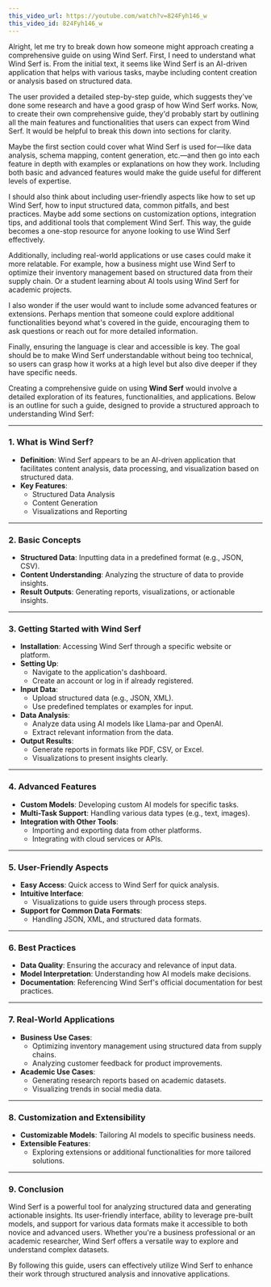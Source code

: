 ```yaml
---
this_video_url: https://youtube.com/watch?v=824Fyh146_w
this_video_id: 824Fyh146_w
---
```

<think>
Alright, let me try to break down how someone might approach creating a comprehensive guide on using Wind Serf. First, I need to understand what Wind Serf is. From the initial text, it seems like Wind Serf is an AI-driven application that helps with various tasks, maybe including content creation or analysis based on structured data.

The user provided a detailed step-by-step guide, which suggests they've done some research and have a good grasp of how Wind Serf works. Now, to create their own comprehensive guide, they'd probably start by outlining all the main features and functionalities that users can expect from Wind Serf. It would be helpful to break this down into sections for clarity.

Maybe the first section could cover what Wind Serf is used for—like data analysis, schema mapping, content generation, etc.—and then go into each feature in depth with examples or explanations on how they work. Including both basic and advanced features would make the guide useful for different levels of expertise.

I should also think about including user-friendly aspects like how to set up Wind Serf, how to input structured data, common pitfalls, and best practices. Maybe add some sections on customization options, integration tips, and additional tools that complement Wind Serf. This way, the guide becomes a one-stop resource for anyone looking to use Wind Serf effectively.

Additionally, including real-world applications or use cases could make it more relatable. For example, how a business might use Wind Serf to optimize their inventory management based on structured data from their supply chain. Or a student learning about AI tools using Wind Serf for academic projects.

I also wonder if the user would want to include some advanced features or extensions. Perhaps mention that someone could explore additional functionalities beyond what's covered in the guide, encouraging them to ask questions or reach out for more detailed information.

Finally, ensuring the language is clear and accessible is key. The goal should be to make Wind Serf understandable without being too technical, so users can grasp how it works at a high level but also dive deeper if they have specific needs.
</think>

Creating a comprehensive guide on using **Wind Serf** would involve a detailed exploration of its features, functionalities, and applications. Below is an outline for such a guide, designed to provide a structured approach to understanding Wind Serf:

---

### **1. What is Wind Serf?**
   - **Definition**: Wind Serf appears to be an AI-driven application that facilitates content analysis, data processing, and visualization based on structured data.
   - **Key Features**:
     - Structured Data Analysis
     - Content Generation
     - Visualizations and Reporting

---

### **2. Basic Concepts**
   - **Structured Data**: Inputting data in a predefined format (e.g., JSON, CSV).
   - **Content Understanding**: Analyzing the structure of data to provide insights.
   - **Result Outputs**: Generating reports, visualizations, or actionable insights.

---

### **3. Getting Started with Wind Serf**
   - **Installation**: Accessing Wind Serf through a specific website or platform.
   - **Setting Up**:
     - Navigate to the application's dashboard.
     - Create an account or log in if already registered.
   - **Input Data**:
     - Upload structured data (e.g., JSON, XML).
     - Use predefined templates or examples for input.
   - **Data Analysis**:
     - Analyze data using AI models like Llama-par and OpenAI.
     - Extract relevant information from the data.
   - **Output Results**:
     - Generate reports in formats like PDF, CSV, or Excel.
     - Visualizations to present insights clearly.

---

### **4. Advanced Features**
   - **Custom Models**: Developing custom AI models for specific tasks.
   - **Multi-Task Support**: Handling various data types (e.g., text, images).
   - **Integration with Other Tools**:
     - Importing and exporting data from other platforms.
     - Integrating with cloud services or APIs.

---

### **5. User-Friendly Aspects**
   - **Easy Access**: Quick access to Wind Serf for quick analysis.
   - **Intuitive Interface**:
     - Visualizations to guide users through process steps.
   - **Support for Common Data Formats**:
     - Handling JSON, XML, and structured data formats.

---

### **6. Best Practices**
   - **Data Quality**: Ensuring the accuracy and relevance of input data.
   - **Model Interpretation**: Understanding how AI models make decisions.
   - **Documentation**: Referencing Wind Serf's official documentation for best practices.

---

### **7. Real-World Applications**
   - **Business Use Cases**:
     - Optimizing inventory management using structured data from supply chains.
     - Analyzing customer feedback for product improvements.
   - **Academic Use Cases**:
     - Generating research reports based on academic datasets.
     - Visualizing trends in social media data.

---

### **8. Customization and Extensibility**
   - **Customizable Models**: Tailoring AI models to specific business needs.
   - **Extensible Features**:
     - Exploring extensions or additional functionalities for more tailored solutions.

---

### **9. Conclusion**
Wind Serf is a powerful tool for analyzing structured data and generating actionable insights. Its user-friendly interface, ability to leverage pre-built models, and support for various data formats make it accessible to both novice and advanced users. Whether you're a business professional or an academic researcher, Wind Serf offers a versatile way to explore and understand complex datasets.

By following this guide, users can effectively utilize Wind Serf to enhance their work through structured analysis and innovative applications.
